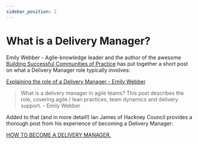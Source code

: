 ```yaml
---
sidebar_position: 2
---
```

# What is a Delivery Manager?

Emily Webber - Agile-knowledge leader and the author of the awesome [Building Successful Communities of Practice](https://www.amazon.co.uk/Building-Successful-Communities-Practice-Webber/dp/095749193X) has put together a short post on what a Delivery Manager role typically involves:

[Explaining the role of a Delivery Manager - Emily Webber](https://emilywebber.co.uk/what-is-an-agile-delivery-manager/)

> What is a delivery manager in agile teams? This post describes the role, covering agile / lean practices, team dynamics and delivery support. - Emily Webber

Added to that (and in more detail!) Ian James of Hackney Council provides a thorough post from his experience of becoming a Delivery Manager:

[HOW TO BECOME A DELIVERY MANAGER.](https://medium.com/adventures-of-a-delivery-manager/how-to-become-a-delivery-manager-15746c5ac180)